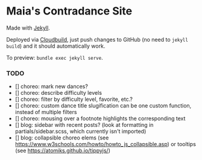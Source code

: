 # Maia's Contradance Site

Made with [Jekyll](https://jekyllrb.com/).

Deployed via [Cloudbuild](./cloudbuild), just push changes to GitHub (no need to `jekyll build`) and it should automatically work.

To preview: `bundle exec jekyll serve`.

### TODO
- [] choreo: mark new dances?
- [] choreo: describe difficulty levels
- [] choreo: filter by difficulty level, favorite, etc.?
- [] choreo: custom dance title slugification can be one custom function, instead of multiple filters
- [] choreo: mousing over a footnote highlights the corresponding text
- [] blog: sidebar with recent posts? (look at formatting in partials/sidebar.scss, which currently isn't imported)
- [] blog: collapsible choreo elems (see https://www.w3schools.com/howto/howto_js_collapsible.asp) or tooltips (see https://atomiks.github.io/tippyjs/)
